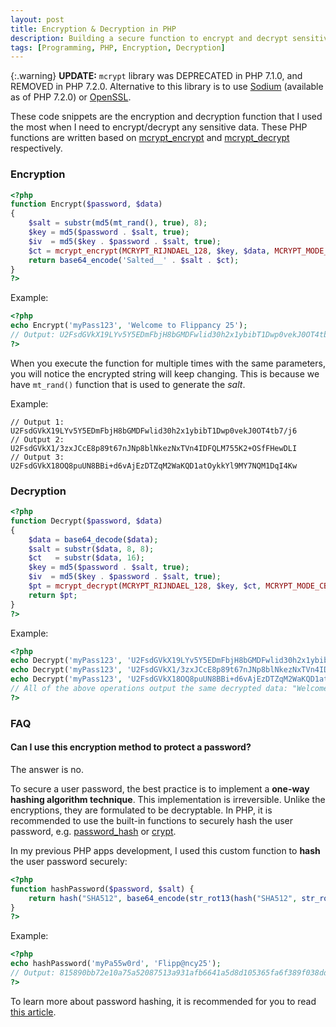 ```yaml
---
layout: post
title: Encryption & Decryption in PHP
description: Building a secure function to encrypt and decrypt sensitive data in PHP.
tags: [Programming, PHP, Encryption, Decryption]
---
```


{:.warning}
**UPDATE:** `mcrypt` library was DEPRECATED in PHP 7.1.0, and REMOVED in PHP 7.2.0. Alternative to this library is to use [Sodium](https://www.php.net/manual/en/book.sodium.php) (available as of PHP 7.2.0) or [OpenSSL](https://www.php.net/manual/en/book.openssl.php).

These code snippets are the encryption and decryption function that I used the most when I need to encrypt/decrypt any sensitive data. These PHP functions are written based on  [mcrypt_encrypt](https://www.php.net/manual/en/function.mcrypt-encrypt.php) and [mcrypt_decrypt](https://www.php.net/manual/en/function.mcrypt-decrypt.php) respectively.

### Encryption

```php
<?php
function Encrypt($password, $data)
{
    $salt = substr(md5(mt_rand(), true), 8);
    $key = md5($password . $salt, true);
    $iv  = md5($key . $password . $salt, true);
    $ct = mcrypt_encrypt(MCRYPT_RIJNDAEL_128, $key, $data, MCRYPT_MODE_CBC, $iv);
    return base64_encode('Salted__' . $salt . $ct);
}
?>
```

Example:

```php
<?php
echo Encrypt('myPass123', 'Welcome to Flippancy 25');
// Output: U2FsdGVkX19LYv5Y5EDmFbjH8bGMDFwlid30h2x1ybibT1Dwp0vekJ0OT4tb7/j6
?>
```

When you execute the function for multiple times with the same parameters, you will notice the encrypted string will keep changing. This is because we have `mt_rand()` function that is used to generate the _salt_.

Example:

```
// Output 1: U2FsdGVkX19LYv5Y5EDmFbjH8bGMDFwlid30h2x1ybibT1Dwp0vekJ0OT4tb7/j6
// Output 2: U2FsdGVkX1/3zxJCcE8p89t67nJNp8blNkezNxTVn4IDFQLM755K2+OSfFHewDLI
// Output 3: U2FsdGVkX18OQ8puUN8BBi+d6vAjEzDTZqM2WaKQD1atOykkYl9MY7NQM1DqI4Kw
```

### Decryption

```php
<?php
function Decrypt($password, $data)
{
    $data = base64_decode($data);
    $salt = substr($data, 8, 8);
    $ct   = substr($data, 16);
    $key = md5($password . $salt, true);
    $iv  = md5($key . $password . $salt, true);
    $pt = mcrypt_decrypt(MCRYPT_RIJNDAEL_128, $key, $ct, MCRYPT_MODE_CBC, $iv);
    return $pt;
}
?>
```

Example:

```php
<?php
echo Decrypt('myPass123', 'U2FsdGVkX19LYv5Y5EDmFbjH8bGMDFwlid30h2x1ybibT1Dwp0vekJ0OT4tb7/j6');
echo Decrypt('myPass123', 'U2FsdGVkX1/3zxJCcE8p89t67nJNp8blNkezNxTVn4IDFQLM755K2+OSfFHewDLI');
echo Decrypt('myPass123', 'U2FsdGVkX18OQ8puUN8BBi+d6vAjEzDTZqM2WaKQD1atOykkYl9MY7NQM1DqI4Kw');
// All of the above operations output the same decrypted data: "Welcome to Flippancy 25"
?>
```

### FAQ

#### Can I use this encryption method to protect a password?

The answer is no.

To secure a user password, the best practice is to implement a **one-way hashing algorithm technique**. This implementation is irreversible. Unlike the encryptions, they are formulated to be decryptable. In PHP, it is recommended to use the built-in functions to securely hash the user password, e.g. [password_hash](http://php.net/manual/en/function.password-hash.php) or [crypt](http://php.net/manual/en/function.crypt.php).

In my previous PHP apps development, I used this custom function to **hash** the user password securely:

```php
<?php
function hashPassword($password, $salt) {
    return hash("SHA512", base64_encode(str_rot13(hash("SHA512", str_rot13($salt . $password)))));
}
?>
```

Example:

```php
<?php
echo hashPassword('myPa55w0rd', 'Flipp@ncy25');
// Output: 815890bb72e10a75a52087513a931afb6641a5d8d105365fa6f389f038dd81b45290a44cf94bb61e7741e073c6f4d59a16e9896bd197cc320f84f3a4d27cfb50
?>
```

To learn more about password hashing, it is recommended for you to read [this article](https://crackstation.net/hashing-security.htm).